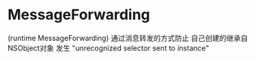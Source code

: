 # MessageForwarding
(runtime MessageForwarding) 通过消息转发的方式防止 自己创建的继承自NSObject对象 发生 "unrecognized selector sent to instance"
